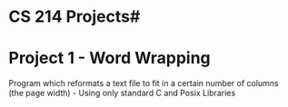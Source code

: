 # CS 214 Projects#

# Project 1 - Word Wrapping #

Program which reformats a text file to fit in a certain number of columns (the page width) - Using only standard C and Posix Libraries






